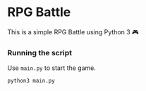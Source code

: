 # RPG Battle 
This is a simple RPG Battle using Python 3  :video_game:



### Running the script
Use `main.py` to start the game.

```
python3 main.py
```
